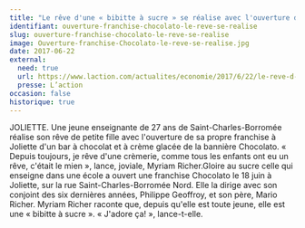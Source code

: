 ```yaml
---
title: "Le rêve d'une « bibitte à sucre » se réalise avec l'ouverture de sa franchise Chocolato"
identifiant: ouverture-franchise-chocolato-le-reve-se-realise
slug: ouverture-franchise-chocolato-le-reve-se-realise
image: Ouverture-franchise-Chocolato-le-reve-se-realise.jpg
date: 2017-06-22
external:
  need: true
  url: https://www.laction.com/actualites/economie/2017/6/22/le-reve-d-une---bibitte-a-sucre---se-realise-avec-l-ouverture-de.html
  presse: L’action
occasion: false
historique: true
---
```

JOLIETTE. Une jeune enseignante de 27 ans de Saint-Charles-Borromée réalise son rêve de petite fille avec l'ouverture de sa propre franchise à Joliette d'un bar à chocolat et à crème glacée de la bannière Chocolato. « Depuis toujours, je rêve d'une crèmerie, comme tous les enfants ont eu un rêve, c'était le mien », lance, joviale, Myriam Richer.Gloire au sucre celle qui enseigne dans une école a ouvert une franchise Chocolato le 18 juin à Joliette, sur la rue Saint-Charles-Borromée Nord. Elle la dirige avec son conjoint des six dernières années, Philippe Geoffroy, et son père, Mario Richer. Myriam Richer raconte que, depuis qu'elle est toute jeune, elle est une « bibitte à sucre ». « J'adore ça! », lance-t-elle.


